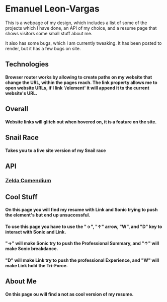 # Emanuel Leon-Vargas

This is a webpage of my design, which includes a list of some of the projects which I have done, an API of my choice, and a resume page that shows visitors some small stuff about me.

It also has some bugs, which I am currently tweaking.
It has been posted to render, but it has a few bugs on site.

## Technologies

#### Browser router works by allowing to create paths on my website that change the URL, within the pages reach. The link property allows me to open website URLs, if I link '/element' it will append it to the current website's URL.

## Overall

#### Website links will glitch out when hovered on, it is a feature on the site.

## Snail Race
#### Takes you to a live site version of my Snail race

## API
### <a href='https://gadhagod.github.io/Hyrule-Compendium-API/#/' target='_blank'>Zelda Comendium</a>

## Cool Stuff

#### On this page you will find my resume with Link and Sonic trying to push the element's but end up unsuccessful.

#### To use this page you have to use the "→", "↑" arrow, "W", and "D" key to interact with Sonic and Link.

#### "→" will make Sonic try to push the Professional Summary, and "↑" will make Sonic breakdance.
#### "D" will make Link try to push the professional Experience, and "W" will make Link hold the Tri-Force.

## About Me

#### On this page ou will find a not as cool version of my resume.